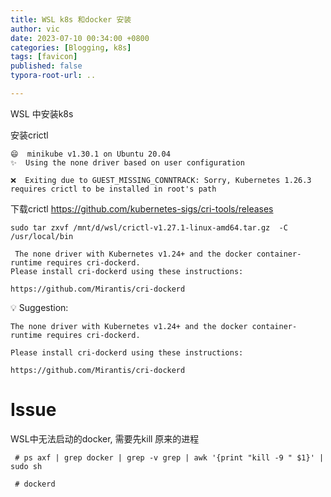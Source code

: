 ```yaml
---
title: WSL k8s 和docker 安装
author: vic
date: 2023-07-10 00:34:00 +0800
categories: [Blogging, k8s]
tags: [favicon]
published: false
typora-root-url: ..

---
```


WSL 中安装k8s



安装crictl

```
😄  minikube v1.30.1 on Ubuntu 20.04
✨  Using the none driver based on user configuration

❌  Exiting due to GUEST_MISSING_CONNTRACK: Sorry, Kubernetes 1.26.3 requires crictl to be installed in root's path
```

下载crictl  https://github.com/kubernetes-sigs/cri-tools/releases

```
sudo tar zxvf /mnt/d/wsl/crictl-v1.27.1-linux-amd64.tar.gz  -C /usr/local/bin
```



     The none driver with Kubernetes v1.24+ and the docker container-runtime requires cri-dockerd.
    Please install cri-dockerd using these instructions:
    
    https://github.com/Mirantis/cri-dockerd
💡  Suggestion:

    The none driver with Kubernetes v1.24+ and the docker container-runtime requires cri-dockerd.
    
    Please install cri-dockerd using these instructions:
    
    https://github.com/Mirantis/cri-dockerd




# Issue

WSL中无法启动的docker, 需要先kill 原来的进程

```
 # ps axf | grep docker | grep -v grep | awk '{print "kill -9 " $1}' | sudo sh
 
 # dockerd
```


